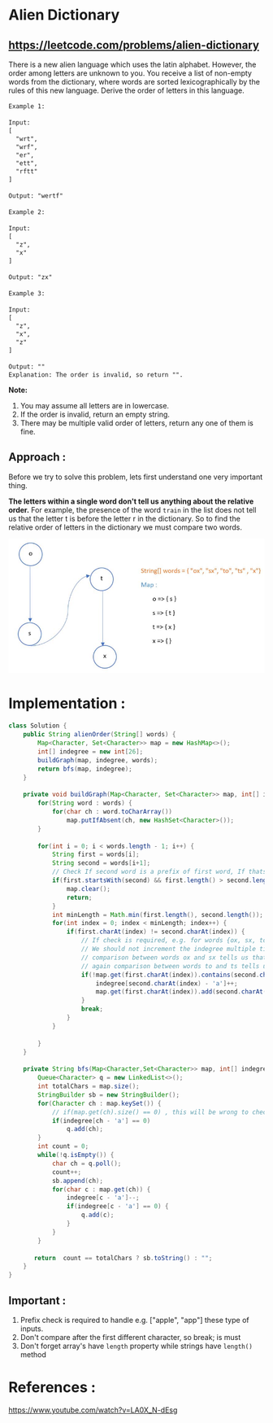 # Alien Dictionary
## https://leetcode.com/problems/alien-dictionary

There is a new alien language which uses the latin alphabet. However, the order among letters are unknown to you. You receive a list of non-empty words from the dictionary, where words are sorted lexicographically by the rules of this new language. Derive the order of letters in this language.
```
Example 1:

Input:
[
  "wrt",
  "wrf",
  "er",
  "ett",
  "rftt"
]

Output: "wertf"

Example 2:

Input:
[
  "z",
  "x"
]

Output: "zx"

Example 3:

Input:
[
  "z",
  "x",
  "z"
] 

Output: "" 
Explanation: The order is invalid, so return "".
```

**Note:**
1. You may assume all letters are in lowercase.
2. If the order is invalid, return an empty string.
3. There may be multiple valid order of letters, return any one of them is fine.

## Approach :
Before we try to solve this problem, lets first understand one very important thing.

**The letters within a single word don't tell us anything about the relative order.** 
For example, the presence of the word `train` in the list does not tell us that the letter t is before the letter r in the dictionary.
So to find the relative order of letters in the dictionary we must compare two words.

![Graph](graph.JPG?raw=true "Graph")

# Implementation :
```java
class Solution {
    public String alienOrder(String[] words) {
        Map<Character, Set<Character>> map = new HashMap<>();
        int[] indegree = new int[26];
        buildGraph(map, indegree, words);
        return bfs(map, indegree);
    }
    
    private void buildGraph(Map<Character, Set<Character>> map, int[] indegree, String[] words) {
        for(String word : words) {
            for(char ch : word.toCharArray())
                map.putIfAbsent(ch, new HashSet<Character>());
        }
        
        for(int i = 0; i < words.length - 1; i++) {
            String first = words[i];
            String second = words[i+1];
            // Check If second word is a prefix of first word, If thats the case its not a valid alien dictionary
            if(first.startsWith(second) && first.length() > second.length()) {
                map.clear();
                return;
            }
            int minLength = Math.min(first.length(), second.length());
            for(int index = 0; index < minLength; index++) {
                if(first.charAt(index) != second.charAt(index)) {
                    // If check is required, e.g. for words {ox, sx, to, ts, x}
                    // We should not increment the indegree multiple times because of same dependency/relationship
                    // comparison between words ox and sx tells us that o comes before s
                    // again comparison between words to and ts tells us o comes before s
                    if(!map.get(first.charAt(index)).contains(second.charAt(index))) {
                        indegree[second.charAt(index) - 'a']++;
                        map.get(first.charAt(index)).add(second.charAt(index));
                    }
                    break;
                }
            }
                
        }
    }
    
    private String bfs(Map<Character,Set<Character>> map, int[] indegree) {
        Queue<Character> q = new LinkedList<>();
        int totalChars = map.size();
        StringBuilder sb = new StringBuilder();
        for(Character ch : map.keySet()) { 
            // if(map.get(ch).size() == 0) , this will be wrong to check the 0 indegree node
            if(indegree[ch - 'a'] == 0) 
                q.add(ch);
        }
        int count = 0;
        while(!q.isEmpty()) {
            char ch = q.poll();
            count++;
            sb.append(ch);
            for(char c : map.get(ch)) {
                indegree[c - 'a']--;
                if(indegree[c - 'a'] == 0) {
                    q.add(c);
                }
            }
        }
        
       return  count == totalChars ? sb.toString() : "";
    }
}
```
## Important :
1. Prefix check is required to handle e.g. ["apple", "app"] these type of inputs. 
2. Don't compare after the first different character, so break; is must
3. Don't forget array's have `length` property while strings have `length()` method

# References :
https://www.youtube.com/watch?v=LA0X_N-dEsg

